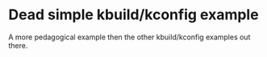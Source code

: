 # Dead simple kbuild/kconfig example

A more pedagogical example then the other kbuild/kconfig examples out there.
